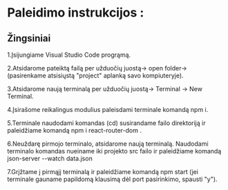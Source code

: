 # Paleidimo instrukcijos :

## Žingsiniai
1.Įsijungiame Visual Studio Code progrąmą.

2.Atsidarome pateiktą failą per užduočių juostą-> open folder-> (pasirenkame atsisiųstą "project" aplanką savo kompiuteryje).

3.Atsidarome naują terminalą per užduočių juostą-> Terminal -> New Terminal.

4.Įsirašome reikalingus modulius paleisdami terminale komandą npm i.  

5.Terminale naudodami komandas (cd) susirandame failo direktoriją ir paleidžiame komandą npm i react-router-dom .

6.Neuždarę pirmojo terminalo, atsidarome naują terminalą. Naudodami terminalo komandas nueiname iki projekto src failo ir paleidžiame komandą json-server --watch data.json 

7.Grįžtame į pirmąjį terminalą ir paleidžiame komandą npm start (jei terminale gauname papildomą klausimą dėl port pasirinkimo, spausti "y").
